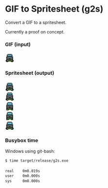 # GIF to Spritesheet (g2s)

Convert a GIF to a spritesheet.

Currently a proof on concept.

### GIF (input)

<img src="https://raw.githubusercontent.com/selfup/gif_to_spritesheet/main/player.gif" width="32" height="32">

### Spritesheet (output)

<img src="https://raw.githubusercontent.com/selfup/gif_to_spritesheet/main/player.png" width="32" height="160">

### Busybox time

Windows using git-bash:

```bash
$ time target/release/g2s.exe

real    0m0.019s
user    0m0.000s
sys     0m0.000s
```
